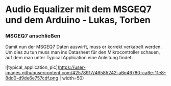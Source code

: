 # Audio Equalizer mit dem MSGEQ7 und dem Arduino - Lukas, Torben



### MSGEQ7 anschließen

Damit nun der MSGEQ7 Daten auswirft, muss er korrekt verkabelt werden. Um dies zu tun muss man ins Datasheet für den Mikrocontroller schauen, auf dem man unter Typical Application eine Anleitung findet:

![typical_application_pic](https://user-images.githubusercontent.com/42578917/46585242-a6e46780-ca6e-11e8-8dd0-d9de6e757cdf.png |  width=50)

